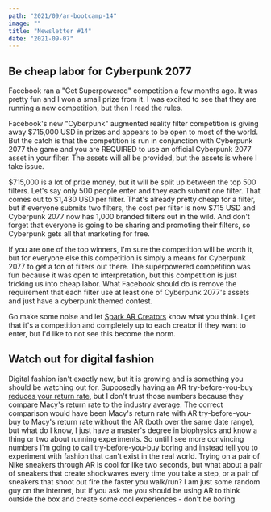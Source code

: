 ```yaml
---
path: "2021/09/ar-bootcamp-14"
image: ""
title: "Newsletter #14"
date: "2021-09-07"
---
```


## Be cheap labor for Cyberpunk 2077

Facebook ran a "Get Superpowered" competition a few months ago. It was pretty fun and I won a small prize from it. I was excited to see that they are running a new competition, but then I read the rules.

Facebook's new "Cyberpunk" augmented reality filter competition is giving away $715,000 USD in prizes and appears to be open to most of the world. But the catch is that the competition is run in conjunction with Cyberpunk 2077 the game and you are REQUIRED to use an official Cyberpunk 2077 asset in your filter. The assets will all be provided, but the assets is where I take issue.

$715,000 is a lot of prize money, but it will be split up between the top 500 filters. Let's say only 500 people enter and they each submit one filter. That comes out to $1,430 USD per filter. That's already pretty cheap for a filter, but if everyone submits two filters, the cost per filter is now $715 USD and Cyberpunk 2077 now has 1,000 branded filters out in the wild. And don't forget that everyone is going to be sharing and promoting their filters, so Cyberpunk gets all that marketing for free.

If you are one of the top winners, I'm sure the competition will be worth it, but for everyone else this competition is simply a means for Cyberpunk 2077 to get a ton of filters out there. The superpowered competition was fun because it was open to interpretation, but this competition is just tricking us into cheap labor. What Facebook should do is remove the requirement that each filter use at least one of Cyberpunk 2077's assets and just have a cyberpunk themed contest.

Go make some noise and let [Spark AR Creators](https://fb.watch/7Tptd4gdty/) know what you think. I get that it's a competition and completely up to each creator if they want to enter, but I'd like to not see this become the norm.

## Watch out for digital fashion

Digital fashion isn't exactly new, but it is growing and is something you should be watching out for. Supposedly having an AR try-before-you-buy [reduces your return rate](https://arinsider.co/2019/09/20/the-ar-show-xrs-killer-app-is-roi/), but I don't trust those numbers because they compare Macy's return rate to the industry average. The correct comparison would have been Macy's return rate with AR try-before-you-buy to Macy's return rate without the AR (both over the same date range), but what do I know, I just have a master's degree in biophysics and know a thing or two about running experiments. So until I see more convincing numbers I'm going to call try-before-you-buy boring and instead tell you to experiment with fashion that can't exist in the real world. Trying on a pair of Nike sneakers through AR is cool for like two seconds, but what about a pair of sneakers that create shockwaves every time you take a step, or a pair of sneakers that shoot out fire the faster you walk/run? I am just some random guy on the internet, but if you ask me you should be using AR to think outside the box and create some cool experiences - don't be boring.
